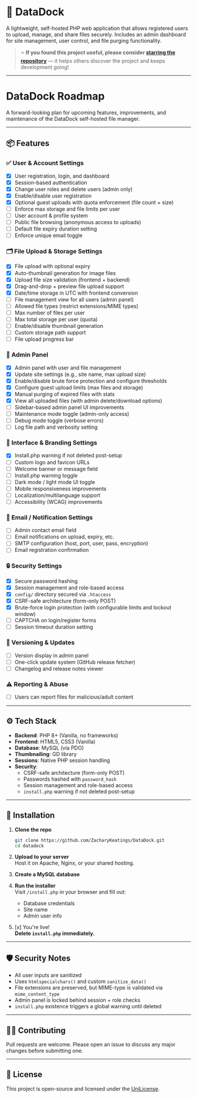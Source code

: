 # 📁 DataDock

A lightweight, self-hosted PHP web application that allows registered users to upload, manage, and share files securely. Includes an admin dashboard for site management, user control, and file purging functionality.

> ⭐ **If you found this project useful, please consider [starring the repository](https://github.com/ZacharyKeatings/DataDock)** — it helps others discover the project and keeps development going!

---

# DataDock Roadmap

A forward-looking plan for upcoming features, improvements, and maintenance of the DataDock self-hosted file manager.

---

## 📦 Features

### ✅ User & Account Settings
- [x]  User registration, login, and dashboard
- [x]  Session-based authentication
- [x]  Change user roles and delete users (admin only)
- [x]  Enable/disable user registration
- [x]  Optional guest uploads with quota enforcement (file count + size)
- [ ]  Enforce max storage and file limits per user
- [ ]  User account & profile system
- [ ]  Public file browsing (anonymous access to uploads)
- [ ]  Default file expiry duration setting
- [ ]  Enforce unique email toggle

### 🗂️ File Upload & Storage Settings
- [x]  File upload with optional expiry
- [x]  Auto-thumbnail generation for image files
- [x]  Upload file size validation (frontend + backend)
- [x]  Drag-and-drop + preview file upload support
- [x]  Date/time storage in UTC with frontend conversion
- [ ]  File management view for all users (admin panel)
- [ ]  Allowed file types (restrict extensions/MIME types)
- [ ]  Max number of files per user
- [ ]  Max total storage per user (quota)
- [ ]  Enable/disable thumbnail generation
- [ ]  Custom storage path support
- [ ]  File upload progress bar

### 👑 Admin Panel
- [x]  Admin panel with user and file management
- [x]  Update site settings (e.g., site name, max upload size)
- [x]  Enable/disable brute force protection and configure thresholds
- [x]  Configure guest upload limits (max files and storage)
- [x]  Manual purging of expired files with stats
- [x]  View all uploaded files (with admin delete/download options)
- [ ]  Sidebar-based admin panel UI improvements
- [ ]  Maintenance mode toggle (admin-only access)
- [ ]  Debug mode toggle (verbose errors)
- [ ]  Log file path and verbosity setting

### 💬 Interface & Branding Settings
- [x]  Install.php warning if not deleted post-setup
- [ ]  Custom logo and favicon URLs
- [ ]  Welcome banner or message field
- [ ]  Install.php warning toggle
- [ ]  Dark mode / light mode UI toggle
- [ ]  Mobile responsiveness improvements
- [ ]  Localization/multilanguage support
- [ ]  Accessibility (WCAG) improvements

### 📧 Email / Notification Settings
- [ ]  Admin contact email field
- [ ]  Email notifications on upload, expiry, etc.
- [ ]  SMTP configuration (host, port, user, pass, encryption)
- [ ]  Email registration confirmation

### 🔒 Security Settings
- [x]  Secure password hashing
- [x]  Session management and role-based access
- [x]  `config/` directory secured via `.htaccess`
- [x]  CSRF-safe architecture (form-only POST)
- [x]  Brute-force login protection (with configurable limits and lockout window)
- [ ]  CAPTCHA on login/register forms
- [ ]  Session timeout duration setting

### 🔁 Versioning & Updates
- [ ]  Version display in admin panel
- [ ]  One-click update system (GitHub release fetcher)
- [ ]  Changelog and release notes viewer

### ⚠️ Reporting & Abuse
- [ ]  Users can report files for malicious/adult content

---

## ⚙️ Tech Stack

- **Backend**: PHP 8+ (Vanilla, no frameworks)
- **Frontend**: HTML5, CSS3 (Vanilla)
- **Database**: MySQL (via PDO)
- **Thumbnailing**: GD library
- **Sessions**: Native PHP session handling
- **Security**:
  - CSRF-safe architecture (form-only POST)
  - Passwords hashed with `password_hash`
  - Session management and role-based access
  - `install.php` warning if not deleted post-setup

---

## 🚀 Installation

1. **Clone the repo**
   ```bash
   git clone https://github.com/ZacharyKeatings/DataDock.git
   cd datadock
   ```

2. **Upload to your server**  
   Host it on Apache, Nginx, or your shared hosting.

3. **Create a MySQL database**

4. **Run the installer**  
   Visit `/install.php` in your browser and fill out:
   - Database credentials
   - Site name
   - Admin user info

5. [x]  You're live!  
   **Delete `install.php` immediately.**

---

## 🛡️ Security Notes

- All user inputs are sanitized
- Uses `htmlspecialchars()` and custom `sanitize_data()`
- File extensions are preserved, but MIME-type is validated via `mime_content_type`
- Admin panel is locked behind session + role checks
- `install.php` existence triggers a global warning until deleted

---

## 🧑‍💻 Contributing

Pull requests are welcome. Please open an issue to discuss any major changes before submitting one.

---

## 📄 License

This project is open-source and licensed under the [UniLicense](LICENSE).
